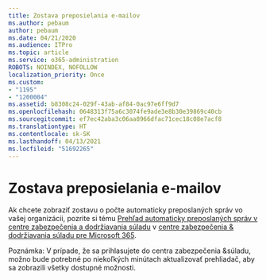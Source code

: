 ```yaml
---
title: Zostava preposielania e-mailov
ms.author: pebaum
author: pebaum
ms.date: 04/21/2020
ms.audience: ITPro
ms.topic: article
ms.service: o365-administration
ROBOTS: NOINDEX, NOFOLLOW
localization_priority: Once
ms.custom:
- "1195"
- "1200004"
ms.assetid: b8308c24-029f-43ab-af84-0ac97e6ff9d7
ms.openlocfilehash: 0648313f75a6c3074fe9ade3e8b30e39869c40cb
ms.sourcegitcommit: ef7ec42aba3c06aa8966dfac71cec18c08e7acf8
ms.translationtype: HT
ms.contentlocale: sk-SK
ms.lasthandoff: 04/13/2021
ms.locfileid: "51692265"
---
```

# <a name="email-forwarding-report"></a>Zostava preposielania e-mailov

Ak chcete zobraziť zostavu o počte automaticky preposlaných správ vo vašej organizácii, pozrite si tému [Prehľad automaticky preposlaných správ v centre zabezpečenia a dodržiavania súladu](https://docs.microsoft.com/microsoft-365/security/office-365-security/mfi-auto-forwarded-messages-report) v [centre zabezpečenia &amp; dodržiavania súladu pre Microsoft 365](https://protection.office.com/#/homepage).
  
Poznámka: V prípade, že sa prihlasujete do centra zabezpečenia &amp;súladu, možno bude potrebné po niekoľkých minútach aktualizovať prehliadač, aby sa zobrazili všetky dostupné možnosti.
  